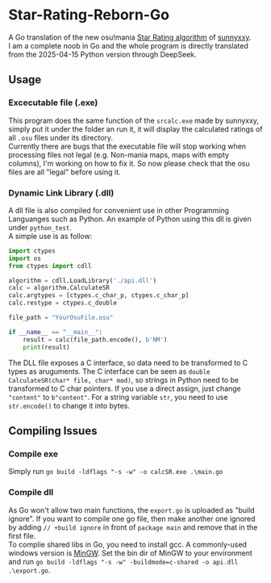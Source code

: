 # Star-Rating-Reborn-Go
A Go translation of the new osu!mania [Star Rating algorithm](https://github.com/sunnyxxy/Star-Rating-Rebirth) of [sunnyxxy](https://github.com/sunnyxxy).  
I am a complete noob in Go and the whole program is directly translated from the 2025-04-15 Python version through DeepSeek.

## Usage
### Excecutable file (.exe)
This program does the same function of the `srcalc.exe` made by sunnyxxy, simply put it under the folder an run it, it will display the calculated ratings of all `.osu` files under its directory.  
Currently there are bugs that the executable file will stop working when processing files not legal (e.g. Non-mania maps, maps with empty columns), I'm working on how to fix it. So now please check that the osu files are all "legal" before using it.
### Dynamic Link Library (.dll)
A dll file is also compiled for convenient use in other Programming Languanges such as Python. An example of Python using this dll is given under `python_test`.  
A simple use is as follow:
```python
import ctypes
import os
from ctypes import cdll

algorithm = cdll.LoadLibrary('./api.dll')
calc = algorithm.CalculateSR
calc.argtypes = [ctypes.c_char_p, ctypes.c_char_p]
calc.restype = ctypes.c_double

file_path = "YourOsuFile.osu"

if __name__ == "__main__":
    result = calc(file_path.encode(), b'NM')
    print(result)
```
The DLL file exposes a C interface, so data need to be transformed to C types as aruguments. The C interface can be seen as `double CalculateSR(char* file, char* mod)`, so strings in Python need to be transformed to C char pointers. If you use a direct assign, just change `"content"` to `b"content"`. For a string variable `str`, you need to use `str.encode()` to change it into bytes.

## Compiling Issues
### Compile exe
Simply run `go build -ldflags "-s -w" -o calcSR.exe .\main.go`
### Compile dll
As Go won't allow two main functions, the `export.go` is uploaded as "build ignore". If you want to compile one go file, then make another one ignored by adding `// +build ignore` in front of `package main` and remove that in the first file.  
To complie shared libs in Go, you need to install gcc. A commonly-used windows version is [MinGW](https://github.com/niXman/mingw-builds-binaries/releases). Set the bin dir of MinGW to your environment and run `go build -ldflags "-s -w" -buildmode=c-shared -o api.dll .\export.go`.

